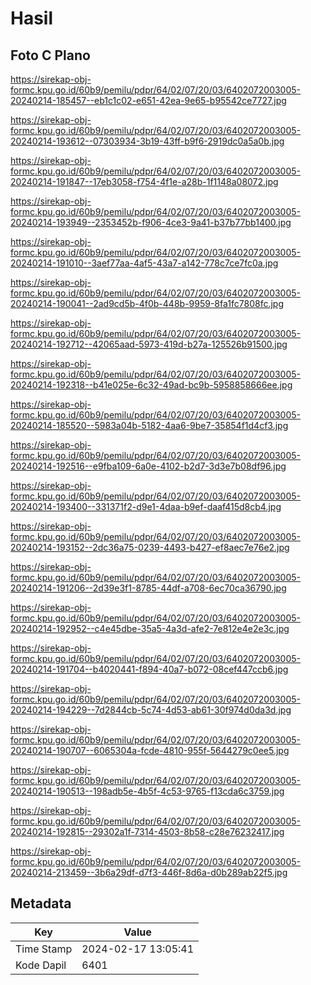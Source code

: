# Hasil

## Foto C Plano

https://sirekap-obj-formc.kpu.go.id/60b9/pemilu/pdpr/64/02/07/20/03/6402072003005-20240214-185457--eb1c1c02-e651-42ea-9e65-b95542ce7727.jpg

https://sirekap-obj-formc.kpu.go.id/60b9/pemilu/pdpr/64/02/07/20/03/6402072003005-20240214-193612--07303934-3b19-43ff-b9f6-2919dc0a5a0b.jpg

https://sirekap-obj-formc.kpu.go.id/60b9/pemilu/pdpr/64/02/07/20/03/6402072003005-20240214-191847--17eb3058-f754-4f1e-a28b-1f1148a08072.jpg

https://sirekap-obj-formc.kpu.go.id/60b9/pemilu/pdpr/64/02/07/20/03/6402072003005-20240214-193949--2353452b-f906-4ce3-9a41-b37b77bb1400.jpg

https://sirekap-obj-formc.kpu.go.id/60b9/pemilu/pdpr/64/02/07/20/03/6402072003005-20240214-191010--3aef77aa-4af5-43a7-a142-778c7ce7fc0a.jpg

https://sirekap-obj-formc.kpu.go.id/60b9/pemilu/pdpr/64/02/07/20/03/6402072003005-20240214-190041--2ad9cd5b-4f0b-448b-9959-8fa1fc7808fc.jpg

https://sirekap-obj-formc.kpu.go.id/60b9/pemilu/pdpr/64/02/07/20/03/6402072003005-20240214-192712--42065aad-5973-419d-b27a-125526b91500.jpg

https://sirekap-obj-formc.kpu.go.id/60b9/pemilu/pdpr/64/02/07/20/03/6402072003005-20240214-192318--b41e025e-6c32-49ad-bc9b-5958858666ee.jpg

https://sirekap-obj-formc.kpu.go.id/60b9/pemilu/pdpr/64/02/07/20/03/6402072003005-20240214-185520--5983a04b-5182-4aa6-9be7-35854f1d4cf3.jpg

https://sirekap-obj-formc.kpu.go.id/60b9/pemilu/pdpr/64/02/07/20/03/6402072003005-20240214-192516--e9fba109-6a0e-4102-b2d7-3d3e7b08df96.jpg

https://sirekap-obj-formc.kpu.go.id/60b9/pemilu/pdpr/64/02/07/20/03/6402072003005-20240214-193400--331371f2-d9e1-4daa-b9ef-daaf415d8cb4.jpg

https://sirekap-obj-formc.kpu.go.id/60b9/pemilu/pdpr/64/02/07/20/03/6402072003005-20240214-193152--2dc36a75-0239-4493-b427-ef8aec7e76e2.jpg

https://sirekap-obj-formc.kpu.go.id/60b9/pemilu/pdpr/64/02/07/20/03/6402072003005-20240214-191206--2d39e3f1-8785-44df-a708-6ec70ca36790.jpg

https://sirekap-obj-formc.kpu.go.id/60b9/pemilu/pdpr/64/02/07/20/03/6402072003005-20240214-192952--c4e45dbe-35a5-4a3d-afe2-7e812e4e2e3c.jpg

https://sirekap-obj-formc.kpu.go.id/60b9/pemilu/pdpr/64/02/07/20/03/6402072003005-20240214-191704--b4020441-f894-40a7-b072-08cef447ccb6.jpg

https://sirekap-obj-formc.kpu.go.id/60b9/pemilu/pdpr/64/02/07/20/03/6402072003005-20240214-194229--7d2844cb-5c74-4d53-ab61-30f974d0da3d.jpg

https://sirekap-obj-formc.kpu.go.id/60b9/pemilu/pdpr/64/02/07/20/03/6402072003005-20240214-190707--6065304a-fcde-4810-955f-5644279c0ee5.jpg

https://sirekap-obj-formc.kpu.go.id/60b9/pemilu/pdpr/64/02/07/20/03/6402072003005-20240214-190513--198adb5e-4b5f-4c53-9765-f13cda6c3759.jpg

https://sirekap-obj-formc.kpu.go.id/60b9/pemilu/pdpr/64/02/07/20/03/6402072003005-20240214-192815--29302a1f-7314-4503-8b58-c28e76232417.jpg

https://sirekap-obj-formc.kpu.go.id/60b9/pemilu/pdpr/64/02/07/20/03/6402072003005-20240214-213459--3b6a29df-d7f3-446f-8d6a-d0b289ab22f5.jpg


## Metadata

| Key        | Value               |
| ---------- | ------------------- |
| Time Stamp | 2024-02-17 13:05:41 |
| Kode Dapil | 6401                |



